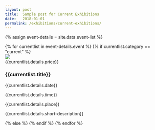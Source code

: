 ```yaml
---
layout: post
title:  Sample post for Current Exhibitions
date:   2018-01-01
permalink: /exhibitions/current-exhibitions/
---
```

{% assign event-details = site.data.event-list %}
<div class="event-area">
  {% for currentlist in event-details.event %}
  {% if currentlist.category == "current" %}
  <div class="event-list-wrap">
    <div class="event-image-wrap">
      <img class="event-poster" src="/MarkdownTest/images/event-images/{{currentlist.details.thumbnail-name}}">
      <div {% if currentlist.details.price == "nodata" %} class="hide" {% else %} class="event-price" {% endif %}>{{currentlist.details.price}}</div>
    </div>
    <h3>{{currentlist.title}}</h3>
    <div class="time-and-place-info-wrap">
      <p {% if currentlist.details.date == "nodata" %} class="hide" {% else %} class="date-info" {% endif %}>{{currentlist.details.date}}</p>
      <p {% if currentlist.details.time == "nodata" %} class="hide" {% else %} class="time-info" {% endif %}>{{currentlist.details.time}}</p>
      <p {% if currentlist.details.place == "nodata" %} class="hide" {% else %} class="place-info" {% endif %}>{{currentlist.details.place}}</p>
    </div>
    <div class="event-list-partition"></div>
    <p>{{currentlist.details.short-description}}</p>
  </div>
  {% else %}
  {% endif %}
  {% endfor %}
</div>
